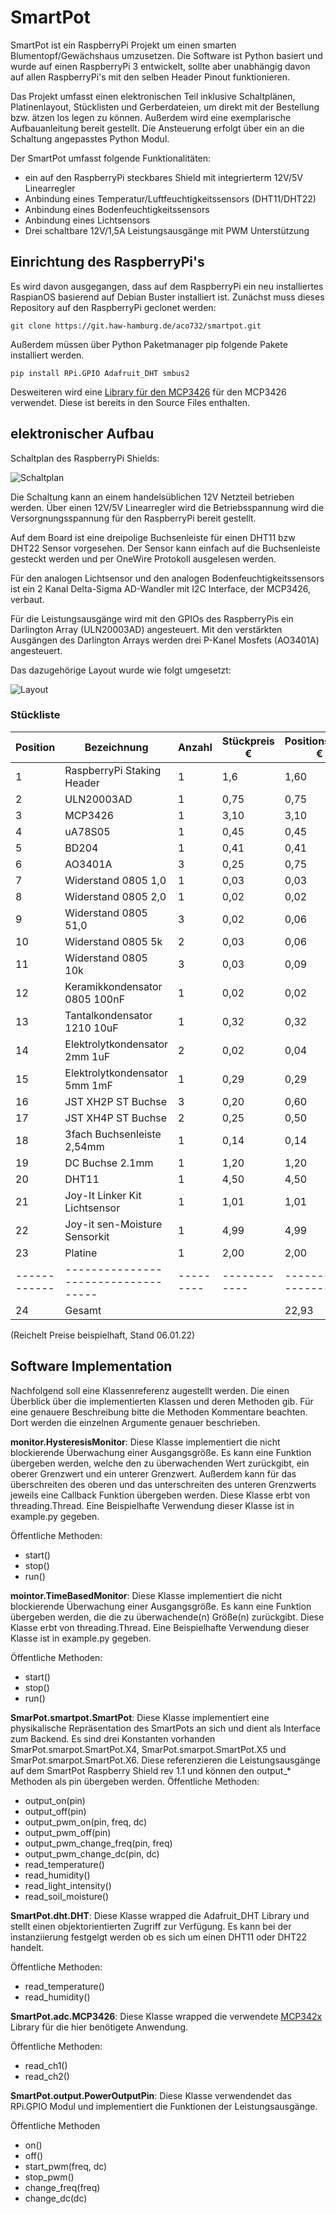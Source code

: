 # SmartPot

SmartPot ist ein RaspberryPi Projekt um einen smarten Blumentopf/Gewächshaus umzusetzen. Die Software ist Python basiert und wurde auf einen RaspberryPi 3 entwickelt, sollte aber unabhängig davon auf allen RaspberryPi's mit den selben Header Pinout funktionieren.

Das Projekt umfasst einen elektronischen Teil inklusive Schaltplänen, Platinenlayout, Stücklisten und Gerberdateien, um direkt mit der Bestellung bzw. ätzen los legen zu können. Außerdem wird eine exemplarische Aufbauanleitung bereit gestellt. Die Ansteuerung erfolgt über ein an die Schaltung angepasstes Python Modul.

Der SmartPot umfasst folgende Funktionalitäten:

- ein auf den RaspberryPi steckbares Shield mit integrierterm 12V/5V Linearregler
- Anbindung eines Temperatur/Luftfeuchtigkeitssensors (DHT11/DHT22)
- Anbindung eines Bodenfeuchtigkeitssensors
- Anbindung eines Lichtsensors
- Drei schaltbare 12V/1,5A Leistungsausgänge mit PWM Unterstützung

## Einrichtung des RaspberryPi's

Es wird davon ausgegangen, dass auf dem RaspberryPi ein neu installiertes RaspianOS basierend auf Debian Buster installiert ist. Zunächst muss dieses Repository auf den RaspberryPi geclonet werden:

`git clone https://git.haw-hamburg.de/aco732/smartpot.git`

Außerdem müssen über Python Paketmanager pip folgende Pakete installiert werden.

`pip install RPi.GPIO Adafruit_DHT smbus2`

Desweiteren wird eine [Library für den MCP3426](https://github.com/coburnw/MCP342x) für den MCP3426 verwendet. Diese ist bereits in den Source Files enthalten.

## elektronischer Aufbau

Schaltplan des RaspberryPi Shields:

![Schaltplan](https://git.haw-hamburg.de/aco732/smartpot/-/raw/main/Platine/Bilder/schematic.png)

Die Schaltung kann an einem handelsüblichen 12V Netzteil betrieben werden. Über einen 12V/5V Linearregler wird die Betriebsspannung 
wird die Versorgnungsspannung für den RaspberryPi bereit gestellt. 

Auf dem Board ist eine dreipolige Buchsenleiste für einen DHT11 bzw DHT22 Sensor vorgesehen. Der Sensor kann einfach auf die Buchsenleiste gesteckt werden und per OneWire Protokoll ausgelesen werden.

Für den analogen Lichtsensor und den analogen Bodenfeuchtigkeitssensors ist ein 2 Kanal Delta-Sigma AD-Wandler mit I2C Interface, der MCP3426, verbaut.  

Für die Leistungsausgänge wird mit den GPIOs des RaspberryPis ein Darlington Array (ULN20003AD) angesteuert. Mit den verstärkten Ausgängen des Darlington Arrays werden drei P-Kanel Mosfets (AO3401A) angesteuert.


Das dazugehörige Layout wurde wie folgt umgesetzt:

![Layout](https://git.haw-hamburg.de/aco732/smartpot/-/raw/main/Platine/Bilder/layout.png)


### Stückliste


Position    |Bezeichnung                        | Anzahl  |Stückpreis €| Positionspreis €
------------|-----------------------------------|-------- |------------|-----------------
1           | RaspberryPi Staking Header        |1        |1,6         | 1,60
2           | ULN20003AD                        |1        |0,75        | 0,75
3           | MCP3426                           |1        |3,10        | 3,10
4           | uA78S05                           |1        |0,45        | 0,45
5           | BD204                             |1        |0,41        | 0,41
6           | AO3401A                           |3        |0,25        | 0,75
7           | Widerstand 0805 1,0               |1        |0,03        | 0,03
8           | Widerstand 0805 2,0               |1        |0,02        | 0,02
9           | Widerstand 0805 51,0              |3        |0,02        | 0,06
10          | Widerstand 0805 5k                |2        |0,03        | 0,06
11          | Widerstand 0805 10k               |3        |0,03        | 0,09
12          | Keramikkondensator 0805 100nF     |1        |0,02        | 0,02
13          | Tantalkondensator 1210 10uF       |1        |0,32        | 0,32
14          | Elektrolytkondensator 2mm 1uF     |2        |0,02        | 0,04
15          | Elektrolytkondensator 5mm 1mF     |1        |0,29        | 0,29
16          | JST XH2P ST Buchse                |3        |0,20        | 0,60
17          | JST XH4P ST Buchse                |2        |0,25        | 0,50
18          | 3fach Buchsenleiste 2,54mm        |1        |0,14        | 0,14
19          | DC Buchse 2.1mm                   |1        |1,20        | 1,20
20          | DHT11                             |1        |4,50        | 4,50
21          | Joy-It Linker Kit Lichtsensor     |1        |1,01        | 1,01
22          | Joy-it sen-Moisture Sensorkit     |1        |4,99        | 4,99
23          | Platine                           |1        |2,00        | 2,00
------------|-----------------------------------|---------|------------|--------------------
24          | Gesamt                            |         |            | 22,93

(Reichelt Preise beispielhaft, Stand 06.01.22)


## Software Implementation



Nachfolgend soll eine Klassenreferenz augestellt werden. Die einen Überblick über die implementierten Klassen und deren Methoden gib. Für eine genauere Beschreibung bitte die Methoden Kommentare beachten. Dort werden die einzelnen Argumente genauer beschrieben. 

**monitor.HysteresisMonitor**:
Diese Klasse implementiert die nicht blockierende Überwachung einer Ausgangsgröße. Es kann eine Funktion übergeben werden, welche den zu überwachenden Wert zurückgibt, ein oberer Grenzwert und ein unterer Grenzwert. Außerdem kann für das überschreiten des oberen und das unterschreiten des unteren Grenzwerts jeweils eine Callback Funktion übergeben werden. Diese Klasse erbt von threading.Thread. Eine Beispielhafte Verwendung dieser Klasse ist in example.py gegeben.

Öffentliche Methoden:
- start()
- stop()
- run()

**mointor.TimeBasedMonitor**:
Diese Klasse implementiert die nicht blockierende Überwachung einer Ausgangsgröße. Es kann eine Funktion übergeben werden, die die zu überwachende(n) Größe(n) zurückgibt. Diese Klasse erbt von threading.Thread. Eine Beispielhafte Verwendung dieser Klasse ist in example.py gegeben.

Öffentliche Methoden:
- start()
- stop()
- run()

**SmarPot.smartpot.SmartPot**:
Diese Klasse implementiert eine physikalische Repräsentation des SmartPots an sich und dient als Interface zum Backend. Es sind drei Konstanten vorhanden SmarPot.smarpot.SmartPot.X4, SmarPot.smarpot.SmartPot.X5 und SmarPot.smarpot.SmartPot.X6. Diese referenzieren die Leistungsausgänge auf dem SmartPot Raspberry Shield rev 1.1 und können den output_* Methoden als pin übergeben werden.
Öffentliche Methoden:
- output_on(pin)
- output_off(pin)
- output_pwm_on(pin, freq, dc)
- output_pwm_off(pin)
- output_pwm_change_freq(pin, freq)
- output_pwm_change_dc(pin, dc)
- read_temperature()
- read_humidity()
- read_light_intensity()
- read_soil_moisture()

**SmartPot.dht.DHT**:
Diese Klasse wrapped die Adafruit_DHT Library und stellt einen objektorientierten Zugriff zur Verfügung. Es kann bei der instanziierung festgelgt werden ob es sich um einen DHT11 oder DHT22 handelt.

Öffentliche Methoden:
- read_temperature()
- read_humidity()

**SmartPot.adc.MCP3426**:
Diese Klasse wrapped die verwendete [MCP342x](https://github.com/coburnw/MCP342x) Library für die hier benötigete Anwendung.

Öffentliche Methoden:
- read_ch1()
- read_ch2()


**SmartPot.output.PowerOutputPin**:
Diese Klasse verwendendet das RPi.GPIO Modul und implementiert die Funktionen der Leistungsausgänge. 

Öffentliche Methoden
- on()
- off()
- start_pwm(freq, dc)
- stop_pwm()
- change_freq(freq)
- change_dc(dc)





